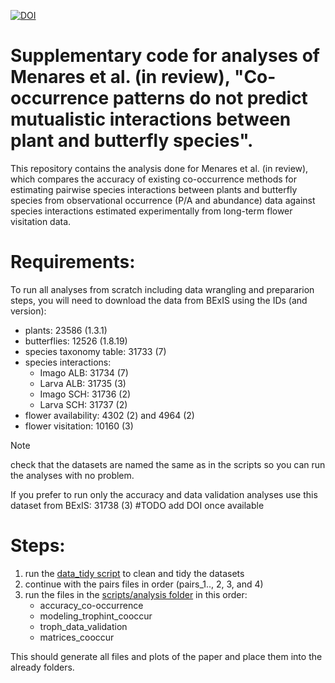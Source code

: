 [![DOI](https://zenodo.org/badge/DOI/10.5281/zenodo.10931679.svg)](https://doi.org/10.5281/zenodo.10931679)

# Supplementary code for analyses of Menares et al. (in review), "Co-occurrence patterns do not predict mutualistic interactions between plant and butterfly species".

This repository contains the analysis done for Menares et al. (in review), which compares the accuracy of existing co-occurrence methods for estimating pairwise species interactions between plants and butterfly species from observational occurrence (P/A and abundance) data against species interactions estimated experimentally from long-term flower visitation data. 

# Requirements: 

To run all analyses from scratch including data wrangling and prepararion steps, you will need to download the data from BExIS using the IDs (and version): 

- plants: 23586 (1.3.1)
- butterflies: 12526 (1.8.19)
- species taxonomy table: 31733 (7)
- species interactions:
  - Imago ALB: 31734 (7)
  - Larva ALB: 31735 (3)
  - Imago SCH: 31736 (2)
  - Larva SCH: 31737 (2)
- flower availability: 4302 (2) and 4964 (2)
- flower visitation: 10160 (3)

> [!NOTE]
> check that the datasets are named the same as in the scripts so you can run the analyses with no problem. 

If you prefer to run only the accuracy and data validation analyses use this dataset from BExIS: 31738 (3) #TODO add DOI once available

# Steps: 
1. run the [data_tidy script](scripts/wrangling/data_tidying.R) to clean and tidy the datasets
2. continue with the pairs files in order (pairs_1.., 2, 3, and 4)
3. run the files in the [scripts/analysis folder](scripts/analysis) in this order:
   - accuracy_co-occurrence
   - modeling_trophint_cooccur
   - troph_data_validation
   - matrices_cooccur

This should generate all files and plots of the paper and place them into the already folders.
